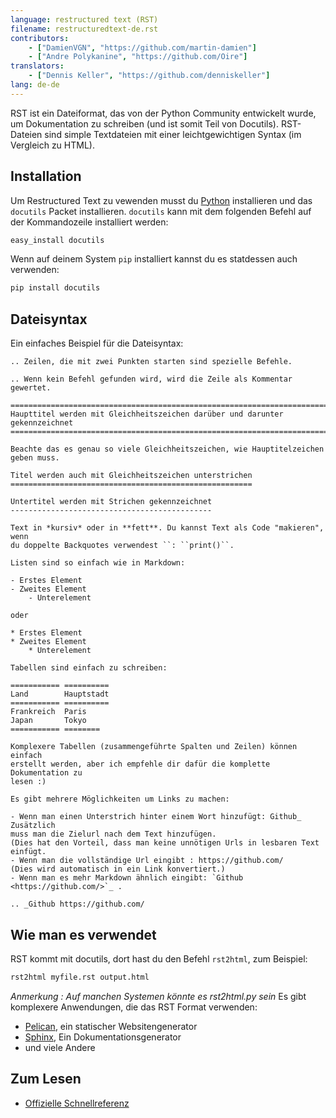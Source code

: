 ```yaml
---
language: restructured text (RST)
filename: restructuredtext-de.rst
contributors:
    - ["DamienVGN", "https://github.com/martin-damien"]
    - ["Andre Polykanine", "https://github.com/Oire"]
translators:
    - ["Dennis Keller", "https://github.com/denniskeller"]
lang: de-de
---
```


RST ist ein Dateiformat, das von der Python Community entwickelt wurde,
um Dokumentation zu schreiben (und ist somit Teil von Docutils).
RST-Dateien sind simple Textdateien mit einer leichtgewichtigen Syntax (im
Vergleich zu HTML).

## Installation

Um Restructured Text zu vewenden musst du [Python](http://www.python.org)
installieren und das `docutils` Packet installieren. `docutils` kann mit dem
folgenden Befehl auf der Kommandozeile installiert werden:

```bash
easy_install docutils
```

Wenn auf deinem System `pip` installiert kannst du es statdessen auch verwenden:

```bash
pip install docutils
```

## Dateisyntax

Ein einfaches Beispiel für die Dateisyntax:

```
.. Zeilen, die mit zwei Punkten starten sind spezielle Befehle.

.. Wenn kein Befehl gefunden wird, wird die Zeile als Kommentar gewertet.

============================================================================
Haupttitel werden mit Gleichheitszeichen darüber und darunter gekennzeichnet
============================================================================

Beachte das es genau so viele Gleichheitszeichen, wie Hauptitelzeichen
geben muss.

Titel werden auch mit Gleichheitszeichen unterstrichen
======================================================

Untertitel werden mit Strichen gekennzeichnet
---------------------------------------------

Text in *kursiv* oder in **fett**. Du kannst Text als Code "makieren", wenn
du doppelte Backquotes verwendest ``: ``print()``.

Listen sind so einfach wie in Markdown:

- Erstes Element
- Zweites Element
    - Unterelement

oder

* Erstes Element
* Zweites Element
    * Unterelement

Tabellen sind einfach zu schreiben:

=========== ==========
Land        Hauptstadt
=========== ==========
Frankreich  Paris
Japan       Tokyo
=========== ========

Komplexere Tabellen (zusammengeführte Spalten und Zeilen) können einfach
erstellt werden, aber ich empfehle dir dafür die komplette Dokumentation zu
lesen :)

Es gibt mehrere Möglichkeiten um Links zu machen:

- Wenn man einen Unterstrich hinter einem Wort hinzufügt: Github_ Zusätzlich
muss man die Zielurl nach dem Text hinzufügen.
(Dies hat den Vorteil, dass man keine unnötigen Urls in lesbaren Text einfügt.
- Wenn man die vollständige Url eingibt : https://github.com/
(Dies wird automatisch in ein Link konvertiert.)
- Wenn man es mehr Markdown ähnlich eingibt: `Github <https://github.com/>`_ .

.. _Github https://github.com/

```

## Wie man es verwendet

RST kommt mit docutils, dort hast du den Befehl `rst2html`, zum Beispiel:

```bash
rst2html myfile.rst output.html
```

*Anmerkung : Auf manchen Systemen könnte es rst2html.py sein*
Es gibt komplexere Anwendungen, die das RST Format verwenden:

- [Pelican](http://blog.getpelican.com/), ein statischer Websitengenerator
- [Sphinx](http://sphinx-doc.org/), Ein Dokumentationsgenerator
- und viele Andere

## Zum Lesen

- [Offizielle Schnellreferenz](http://docutils.sourceforge.net/docs/user/rst/quickref.html)
